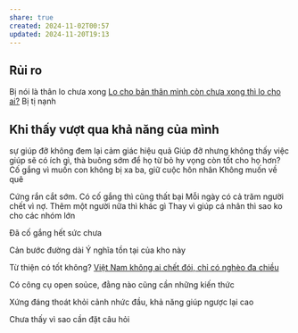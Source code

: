 ```yaml
---
share: true
created: 2024-11-02T00:57
updated: 2024-11-20T19:13
---
```

## Rủi ro
Bị nói là thân lo chưa xong
[Lo cho bản thân mình còn chưa xong thì lo cho ai?](../../%F0%9F%93%9CT%C3%A0i%20nguy%C3%AAn/Ni%E1%BB%81m%20tin,%20di%E1%BB%85n%20ng%C3%B4n/C%C3%A1%20nh%C3%A2n/Ph%E1%BA%A3i%20lo%20cho%20b%E1%BA%A3n%20th%C3%A2n%20tr%C6%B0%E1%BB%9Bc.md)
Bị tị nạnh

## Khi thấy vượt qua khả năng của mình
sự giúp đỡ không đem lại cảm giác hiệu quả
Giúp đỡ nhưng không thấy việc giúp sẽ có ích gì, thà buông sớm để họ từ bỏ hy vọng còn tốt cho họ hơn? 
Cố gắng vì muốn con không bị xa ba, giữ cuộc hôn nhân
Không muốn về quê 

Cứng rắn cắt sớm. Có cố gắng thì cũng thất bại
Mỗi ngày có cả trăm người chết vì nợ. Thêm một người nữa thì khác gì
Thay vì giúp cá nhân thì sao ko cho các nhóm lớn

Đã cố gắng hết sức chưa

Cản bước đường dài
Ý nghĩa tồn tại của kho này 

Từ thiện có tốt không? 
[Việt Nam không ai chết đói, chỉ có nghèo đa chiều](../../%E2%9A%A1Hi%E1%BB%83u%20bi%E1%BA%BFt%20s%C3%A2u/Ph%C3%A1t%20tri%E1%BB%83n%20b%E1%BB%81n%20v%E1%BB%AFng/H%E1%BB%97%20tr%E1%BB%A3%20ng%C6%B0%E1%BB%9Di%20y%E1%BA%BFu%20th%E1%BA%BF/Ng%C6%B0%E1%BB%9Di%20ngh%C3%A8o/Vi%E1%BB%87t%20Nam%20kh%C3%B4ng%20ai%20ch%E1%BA%BFt%20%C4%91%C3%B3i,%20ch%E1%BB%89%20c%C3%B3%20ngh%C3%A8o%20%C4%91a%20chi%E1%BB%81u.md)

Có công cụ open soủce, đằng nào cũng cần những kiến thức

Xứng đáng thoát khỏi cảnh nhức đầu, khả năng giúp ngược lại cao

Chưa thấy vì sao cần đặt câu hỏi